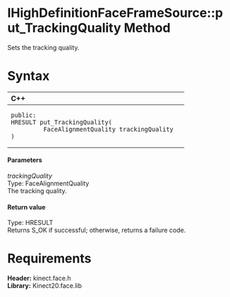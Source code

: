 IHighDefinitionFaceFrameSource::put\_TrackingQuality Method  
===========================================================  

Sets the tracking quality. <span id="syntaxSection"></span>

Syntax  
======  

<table>
<colgroup>
<col width="100%" />
</colgroup>
<thead>
<tr class="header">
<th align="left">C++</th>
</tr>
</thead>
<tbody>
<tr class="odd">
<td align="left"><pre><code>public:  
HRESULT put_TrackingQuality(  
         FaceAlignmentQuality trackingQuality  
)</code></pre></td>
</tr>
</tbody>
</table>

<span id="ID4EG"></span>
#### Parameters  

*trackingQuality*    
Type: FaceAlignmentQuality  
The tracking quality.  

<span id="ID4EP"></span>
#### Return value  

Type: HRESULT  
Returns S\_OK if successful; otherwise, returns a failure code.  

<span id="requirements"></span>

Requirements  
============  

**Header:** kinect.face.h  
**Library:** Kinect20.face.lib  



<!--Please do not edit the data in the comment block below.-->
<!--
TOCTitle : put_TrackingQuality Method
RLTitle : IHighDefinitionFaceFrameSource::put_TrackingQuality Method
KeywordK : put_TrackingQuality method
KeywordK : IHighDefinitionFaceFrameSource::put_TrackingQuality method
KeywordF : IHighDefinitionFaceFrameSource::put_TrackingQuality
KeywordF : put_TrackingQuality
KeywordF : Microsoft.Kinect.face.IHighDefinitionFaceFrameSource.put_TrackingQuality(FaceAlignmentQuality)
KeywordA : M:Microsoft.Kinect.face.IHighDefinitionFaceFrameSource.put_TrackingQuality(FaceAlignmentQuality)
AssetID : M:Microsoft.Kinect.face.IHighDefinitionFaceFrameSource.put_TrackingQuality(FaceAlignmentQuality)
Locale : en-us
CommunityContent : 1
APIType : Managed
APILocation : 
APIName : Microsoft.Kinect.face.IHighDefinitionFaceFrameSource::put_TrackingQuality
TargetOS : Windows
TopicType : kbSyntax
DevLang : C++
DocSet : K4Wv2
ProjType : K4Wv2Proj
Technology : Kinect for Windows
Product : Kinect for Windows SDK v2
productversion : 20
-->
